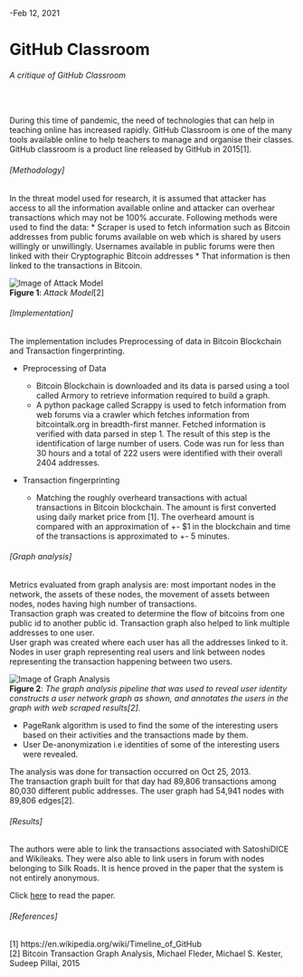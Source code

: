 -Feb 12, 2021

# GitHub Classroom
<h6>A critique of GitHub Classroom  </h6> <br>

During this time of pandemic, the need of technologies that can help in teaching online has increased rapidly. GitHub Classroom is one of the many tools available online to help teachers to manage and organise their classes. GitHub classroom is a product line released by GitHub in 2015[1].

<h6>[Methodology]</h6> 
In the threat model used for research, it is assumed that attacker has access to all the information available online and attacker can overhear transactions which may not be 100% accurate. Following methods were used to find the data: 
* Scraper is used to fetch information such as Bitcoin addresses from public forums available on web which is shared by users willingly or unwillingly. Usernames available in  public forums were then linked with their Cryptographic Bitcoin addresses
* That information is then linked to the transactions in Bitcoin.

 ![Image of Attack Model](pics/AttackModel.PNG)<br>
 <b>Figure 1</b>: <i>Attack Model</i>[2]</i>

<h6>[Implementation]</h6> 
The implementation includes Preprocessing of data in Bitcoin Blockchain and Transaction fingerprinting.

* Preprocessing of Data
  * Bitcoin Blockchain is downloaded and its data is parsed using a tool called Armory to retrieve information required to build a graph.
  * A python package called Scrappy is used to fetch information from web forums via a crawler which fetches information from bitcointalk.org in breadth-first manner. Fetched information is verified with data parsed in step 1. The result of this step is the identification of large number of users. Code was run for less than 30 hours and a total of 222 users were identified with their overall 2404 addresses.

* Transaction fingerprinting
  * Matching the roughly overheard transactions with actual transactions in Bitcoin blockchain. The amount is first converted using daily market price from [1]. The overheard amount is compared with an approximation of +- $1 in the blockchain and time of the transactions is approximated to +- 5 minutes. 
 
 <h6>[Graph analysis]</h6> Metrics evaluated from graph analysis are: most important nodes in the network, the assets of these nodes, the movement of assets between nodes, nodes having high number of transactions. <br>
 Transaction graph was created to determine the flow of bitcoins from one public id to another public id. Transaction graph also helped to link multiple addresses to one user.<br>
 User graph was created where each user has all the addresses linked to it. Nodes in user graph representing real users and link between nodes representing the transaction happening between two users. <br>
 
 
 ![Image of Graph Analysis](pics/GraphAnalysis.PNG)<br>
 <b>Figure 2</b>: <i>The graph analysis pipeline that was used to reveal user identity constructs a user network graph
as shown, and annotates the users in the graph with web scraped results[2].</i> <br>


 
 * PageRank algorithm is used to find the some of the interesting users based on their activities and the transactions made by them.
 * User De-anonymization i.e identities of some of the interesting users were revealed.
 
 The analysis was done for transaction occurred on Oct 25, 2013.<br>
 The transaction graph built for that day had 89,806 transactions among 80,030 different public addresses. The user graph had 54,941 nodes with 89,806 edges[2].

  <h6>[Results]</h6> The authors were able to link the transactions associated with SatoshiDICE and Wikileaks. They were also able to link users in forum with nodes belonging to Silk Roads. It is hence proved in the paper that the system is not entirely anonymous.
  
Click [here](https://github.com/sharm76/7570-blockchain/blob/master/Class%20Notes/Monika/papers/Bitcoin%20Transaction%20Graph%20Analysis.pdf) to read the paper.


<h6>[References]</h6>
[1] https://en.wikipedia.org/wiki/Timeline_of_GitHub<br>
[2] Bitcoin Transaction Graph Analysis, Michael Fleder, Michael S. Kester, Sudeep Pillai, 2015
